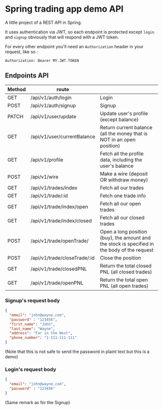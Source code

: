 # Spring trading app demo API

A little project of a REST API in Spring.

It uses authentication via JWT, so each endpoint is protected except `login` and `signup` obviously that will respond with a JWT token.

For every other endpoint you'll need an `Authorization` header in your request, like so :

```http request
Authorization: Bearer MY.JWT.TOKEN
```


## Endpoints API

| Method | route                        |                                                                                              |
|--------|------------------------------|----------------------------------------------------------------------------------------------|
| GET    | /api/v1/auth/login           | Login                                                                                        |
| POST   | /api/v1/auth/signup          | Signup                                                                                       |
| PATCH  | /api/v1/user/update          | Update user's profile (except balance)                                                       |
| GET    | /api/v1/user/currentBalance  | Return current balance (all the money that is NOT in an open position)                       |
| GET    | /api/v1/profile              | Fetch all the profile data, including the user's balance                                     |
| POST   | /api/v1/wire                 | Make a wire (deposit OR withdraw money)                                                      |
| GET    | /api/v1/trades/index         | Fetch all our trades                                                                         |
| GET    | /api/v1/trade/:id            | Fetch one trade info                                                                         |
| GET    | /api/v1/trade/index/open     | Fetch all our open trades                                                                    |
| GET    | /api/v1/trade/index/closed   | Fetch all our closed trades                                                                  |
| POST   | /api/v1/trade/openTrade/     | Open a long position (buy), the amount and the stock is specified in the body of the request |
| POST   | /api/v1/trade/closeTrade/:id | Close the position                                                                           |
| GET    | /api/v1/trade/closedPNL      | Return the total closed PNL (all closed trades)                                              |
| GET    | /api/v1/trade/openPNL        | Return the total open PNL (all open trades)                                                  |


### Signup's request body

```json
{
  "email": "john@wayne.com",
  "password" : "123456",
  "first_name": "John",
  "last_name": "Wayne",
  "address": "Far in the West",
  "phone_number": "1-111-111-111"
}
```

(Note that this is not safe to send the password in plaint text but this is a demo) 

### Login's request body

```json
{
  "email": "john@wayne.com",
  "password" : "123456"
}
```

(Same remark as for the Signup) 
